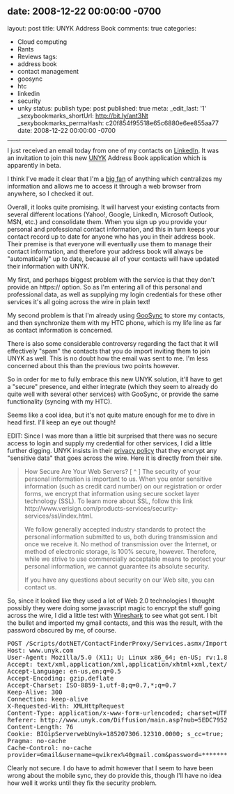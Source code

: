 date: 2008-12-22 00:00:00 -0700
---
layout: post
title: UNYK Address Book
comments: true
categories:
- Cloud computing
- Rants
- Reviews
tags:
- address book
- contact management
- goosync
- htc
- linkedin
- security
- unky
status: publish
type: post
published: true
meta:
  _edit_last: '1'
  _sexybookmarks_shortUrl: http://bit.ly/ant3Nt
  _sexybookmarks_permaHash: c20f854f95518e65c6880e6ee855aa77
date: 2008-12-22 00:00:00 -0700
---
I just received an email today from one of my contacts on <a href="https://www.linkedin.com/">LinkedIn</a>.  It was an invitation to join this new <a href="http://www.unyk.com/">UNYK</a> Address Book application which is apparently in beta.

I think I've made it clear that I'm a <a href="{{ root_url }}/2008/09/09/livin-on-the-web/">big fan</a> of anything which centralizes my information and allows me to access it through a web browser from anywhere, so I checked it out.

Overall, it looks quite promising.  It will harvest your existing contacts from several different locations (Yahoo!, Google, LinkedIn, Microsoft Outlook, MSN, etc.) and consolidate them.  When you sign up you provide your personal and professional contact information, and this in turn keeps your contact record up to date for anyone who has you in their address book.  Their premise is that everyone will eventually use them to manage their contact information, and therefore your address book will always be "automatically" up to date, because all of your contacts will have updated their information with UNYK.

My first, and perhaps biggest problem with the service is that they don't provide an https:// option.  So as I'm entering all of this personal and professional data, as well as supplying my login credentials for these other services it's all going across the wire in plain text!

My second problem is that I'm already using <a href="https://www.goosync.com/">GooSync</a> to store my contacts, and then synchronize them with my HTC phone, which is my life line as far as contact information is concerned.

There is also some considerable controversy regarding the fact that it will effectively "spam" the contacts that you do import inviting them to join UNYK as well.  This is no doubt how the email was sent to me.  I'm less concerned about this than the previous two points however.

So in order for me to fully embrace this new UNYK solution, it'll have to get a "secure" presence, and either integrate (which they seem to already do quite well with several other services) with GooSync, or provide the same functionality (syncing with my HTC).

Seems like a cool idea, but it's not quite mature enough for me to dive in head first.  I'll keep an eye out though!

EDIT:
Since I was more than a little bit surprised that there was no secure access to login and supply my credential for other services, I did a little further digging.  UNYK insists in their <a href="http://www.unyk.com/en/Confidentiality">privacy policy</a> that they encrypt any "sensitive data" that goes across the wire.  Here it is directly from their site.

<blockquote>How Secure Are Your Web Servers?  	[ ^ ]
The security of your personal information is important to us. When you enter sensitive information (such as credit card number) on our registration or order forms, we encrypt that information using secure socket layer technology (SSL).
To learn more about SSL, follow this link http://www.verisign.com/products-services/security-services/ssl/index.html.

We follow generally accepted industry standards to protect the personal information submitted to us, both during transmission and once we receive it. No method of transmission over the Internet, or method of electronic storage, is 100% secure, however. Therefore, while we strive to use commercially acceptable means to protect your personal information, we cannot guarantee its absolute security.

If you have any questions about security on our Web site, you can contact us.</blockquote>

So, since it looked like they used a lot of Web 2.0 technologies I thought possibly they were doing some javascript magic to encrypt the stuff going across the wire, I did a little test with <a href="http://www.wireshark.org/">Wireshark</a> to see what got sent.  I bit the bullet and imported my gmail contacts, and this was the result, with the password obscured by me, of course.

<pre lang="bash">
POST /Scripts/dotNET/ContactFinderProxy/Services.asmx/ImportWebContacts HTTP/1.1
Host: www.unyk.com
User-Agent: Mozilla/5.0 (X11; U; Linux x86_64; en-US; rv:1.8.1.17) Gecko/20081021 Firefox/2.0.0.17
Accept: text/xml,application/xml,application/xhtml+xml,text/html;q=0.9,text/plain;q=0.8,image/png,*/*;q=0.5
Accept-Language: en-us,en;q=0.5
Accept-Encoding: gzip,deflate
Accept-Charset: ISO-8859-1,utf-8;q=0.7,*;q=0.7
Keep-Alive: 300
Connection: keep-alive
X-Requested-With: XMLHttpRequest
Content-Type: application/x-www-form-urlencoded; charset=UTF-8
Referer: http://www.unyk.com/Diffusion/main.asp?nub=5EDC7952-7D0D-445F-B49A-0E068F4CA09E
Content-Length: 76
Cookie: BIGipServerwebUnyk=185207306.12310.0000; s_cc=true; s_campaign=en-US-0064; s_cp_persist=en-US-0064; s_sq=%5B%5BB%5D%5D; s_vi=[CS]v1|49503BB000004A0E-A02085E000051AD[CE]; InfosCompleted=3; nub=5EDC7952%2D7D0D%2D445F%2DB49A%2D0E068F4CA09E; __qca=1224815862-86415704-76514833; __qcb=1181521546; UNYK=LoginPassword=&LoginUsername=&RememberOption=0
Pragma: no-cache
Cache-Control: no-cache
provider=Gmail&username=qwikrex%40gmail.com&password=*********&useOctazen=true
</pre>

Clearly not secure.  I do have to admit however that I seem to have been wrong about the mobile sync, they do provide this, though I'll have no idea how well it works until they fix the security problem.
